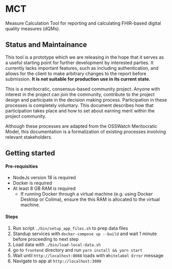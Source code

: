 # MCT
Measure Calculation Tool for reporting and calculating FHIR-based digital quality measures (dQMs).


## Status and Maintainance

This tool is a prototype which we are releasing in the hope that it serves as a useful starting point for further development by interested parties. It currently lacks important features, such as including authentication, and allows for the client to make arbitrary changes to the report before submission. **It is not suitable for production use in its current state.**

This is a meritocratic, consensus-based community project. Anyone with interest in the project can join the community, contribute to the project design and participate in the decision making process. Participation in these processes is completely voluntary. This document describes how that participation takes place and how to set about earning merit within the project community.

Although these processes are adapted from the OSSWatch Meritocratic Model, this documentation is a formalization of existing processes involving relevant stakeholders.

## Getting started

#### Pre-requisities
- NodeJs version 18 is required
- Docker is required
- At least 8 GB RAM is required
  - If running Docker through a virtual machine (e.g. using Docker Desktop or Colima), ensure the this RAM is allocated to the virtual machine.

#### Steps
1. Run script `./bin/setup_app_files.sh` to prep data files
2. Standup services with `docker-compose up --build` and wait 1 minute before proceeding to next step
3. Load data with `./bin/load-local-data.sh`
4. go to `frontend` directory and run `yarn install && yarn start`
5. Wait until `http://localhost:8088` loads with `Whitelabel Error` message
6. Navigate to app at `http://localhost:3000`
